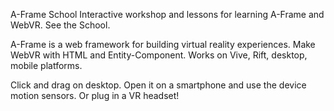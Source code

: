 A-Frame School
Interactive workshop and lessons for learning A-Frame and WebVR. See the School.

A-Frame is a web framework for building virtual reality experiences. Make WebVR with HTML and Entity-Component. Works on Vive, Rift, desktop, mobile platforms.

Click and drag on desktop. Open it on a smartphone and use the device motion sensors. Or plug in a VR headset!

